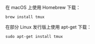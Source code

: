 在 macOS 上使用 Homebrew 下载：
```
brew install tmux
```

在部分 Linux 发行版上使用 apt-get 下载：
```
sudo apt-get install tmux
```
